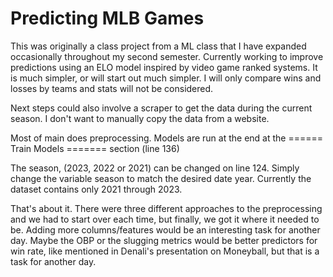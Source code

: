 # Predicting MLB Games

This was originally a class project from a ML class that I have expanded occasionally throughout my second semester. Currently working to improve predictions using an ELO model inspired by video game ranked systems. It is much simpler, or will start out much simpler. I will only compare wins and losses by teams and stats will not be considered.

Next steps could also involve a scraper to get the data during the current season. I don't want to manually copy the data from a website.

Most of main does preprocessing. Models are run at the end at the ====== Train Models ======= section (line 136)

The season, (2023, 2022 or 2021) can be changed on line 124. Simply change the variable season to match the desired date year. Currently the dataset contains only 2021 through 2023.

That's about it. There were three different approaches to the preprocessing and we had to start over each time, but finally, we got it where it needed to be. Adding more columns/features would be an interesting task for another day. Maybe the OBP or the slugging metrics would be better predictors for win rate, like mentioned in Denali's presentation on Moneyball, but that is a task for another day.
